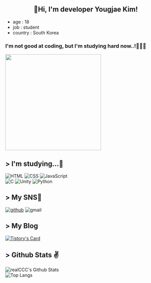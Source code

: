 <h2 align="center">👋Hi, I'm developer Yougjae Kim!</h2>
<ul>
    <li>age : 18</li><li>job : student</li>
    <li>country : South Korea</li>
</ul>

### I'm not good at coding, but I'm studying hard now..!👨🏻‍💻
<img src="https://img1.daumcdn.net/thumb/R1280x0.fgif/?fname=http://t1.daumcdn.net/brunch/service/user/7JRW/image/NLdOFBMRyHsBm1l847vneqtWi9s.gif" width="300">

## > I'm studying...📖

![HTML](https://img.shields.io/badge/-HTML5-red?style=for-the-badge&logo=html5&logoColor=ffffff)
![CSS](https://img.shields.io/badge/-JAVASCRIPT-F7DF1E?style=for-the-badge&logo=JAVASCRIPT&logoColor=black)
![JavaScript](https://img.shields.io/badge/-CSS3-blue?style=for-the-badge&logo=CSS3)
<br>
![C](https://img.shields.io/badge/C-00599C?style=for-the-badge&logo=c&logoColor=white)
![Unity](https://img.shields.io/badge/-Unity-black?style=for-the-badge&logo=Unity)
![Python](https://img.shields.io/badge/-Python-FFE400?style=for-the-badge&logo=Python)

## > My SNS📲

[![github](https://img.shields.io/badge/-bernadette1008-181717?style=social&logo=Github)](https://github.com/bernadette1008)
![gmail](https://img.shields.io/badge/-kdilkm18kdilkm18@gmail.com-EA4335?style=social&logo=Gmail)


## > My Blog

[![Tistory's Card](https://github-readme-tistory-card.vercel.app/api?name=bernadette1008&postId=)](https://bernadette1008.tistory.com/)

## > Github Stats ✌
![realCCC's Github Stats](https://github-readme-stats.vercel.app/api?username=bernadette1008&count_private=true&show_icons=true&include_all_commits=true)  
![Top Langs](https://github-readme-stats.vercel.app/api/top-langs/?username=bernadette1008&hide=TeX&layout=compact)
